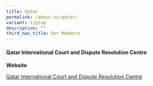 ```yaml
---
title: Qatar
permalink: /about-us/qatar/
variant: tiptap
description: ""
third_nav_title: Our Members
---
```

<h4><strong>Qatar International Court and Dispute Resolution Centre</strong></h4>
<p><strong>Website</strong>
</p>
<p><a href="https://www.qicdrc.gov.qa/courts/court" rel="noopener nofollow" target="_blank">Qatar International Court and Dispute Resolution Centre</a>
</p>